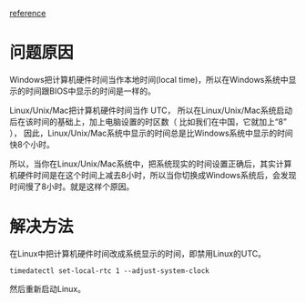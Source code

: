 [reference](https://www.zhihu.com/question/46525639/answer/157272414)

# 问题原因

Windows把计算机硬件时间当作本地时间(local time)，所以在Windows系统中显示的时间跟BIOS中显示的时间是一样的。

Linux/Unix/Mac把计算机硬件时间当作 UTC， 所以在Linux/Unix/Mac系统启动后在该时间的基础上，加上电脑设置的时区数（ 比如我们在中国，它就加上“8” ），
因此，Linux/Unix/Mac系统中显示的时间总是比Windows系统中显示的时间快8个小时。

所以，当你在Linux/Unix/Mac系统中，把系统现实的时间设置正确后，其实计算机硬件时间是在这个时间上减去8小时，所以当你切换成Windows系统后，会发现时间慢了8小时。就是这样个原因。

# 解决方法

在Linux中把计算机硬件时间改成系统显示的时间，即禁用Linux的UTC。
```
timedatectl set-local-rtc 1 --adjust-system-clock
```
然后重新启动Linux。
